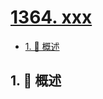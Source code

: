 # [1364. xxx](https://github.com/Tdahuyou/TNotes.leetcode/tree/main/notes/1364.%20xxx)

<!-- region:toc -->

- [1. 📝 概述](#1--概述)

<!-- endregion:toc -->

## 1. 📝 概述
